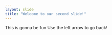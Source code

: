 ```yaml
---
layout: slide
title: "Welcome to our second slide!"
---
```

This is gonna be fun
Use the left arrow to go back!
